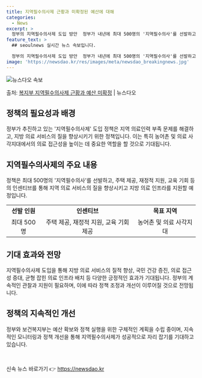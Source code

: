 ```yaml
---
title: 지역필수의사제 근황과 미확정된 예산에 대해
categories:
  - News
excerpt: >
  정부의 지역필수의사제 도입 방안  정부가 내년에 최대 500명의 '지역필수의사'를 선발하고 이를 위해 주택 …
feature_text: >
  ## seoulnews 실시간 뉴스 속보입니다.

  정부의 지역필수의사제 도입 방안  정부가 내년에 최대 500명의 '지역필수의사'를 선발하고 이를 위해 주택 …
image: 'https://newsdao.kr/res/images/meta/newsdao_breakingnews.jpg'
---
```


![뉴스다오 속보](https://newsdao.kr/res/images/meta/newsdao_breakingnews.jpg)

<p>출처: <a href="https://newsdao.kr/4475" rel="dofollow">복지부 지역필수의사제 근황과 예산 미확정</a> | 뉴스다오</p>

<h2 data-ke-size="size26">정책의 필요성과 배경</h2>
<p data-ke-size="size16">정부가 추진하고 있는 '지역필수의사제' 도입 정책은 지역 의료인력 부족 문제를 해결하고, 지방 의료 서비스의 질을 향상시키기 위한 정책입니다. 이는 특히 농어촌 및 의료 사각지대에서의 의료 접근성을 높이는 데 중요한 역할을 할 것으로 기대됩니다.</p>

<h2 data-ke-size="size26">지역필수의사제의 주요 내용</h2>
<p data-ke-size="size16">정책은 최대 500명의 '지역필수의사'를 선발하고, 주택 제공, 재정적 지원, 교육 기회 등의 인센티브를 통해 지역 의료 서비스의 질을 향상시키고 지방 의료 인프라를 지원할 예정입니다.</p>

<table>
	<tr>
		<td style="text-align: center; height: 17px;"><b>선발 인원</b></td>
        <td style="text-align: center; height: 17px;"><b>인센티브</b></td>
        <td style="text-align: center; height: 17px;"><b>목표 지역</b></td>
	</tr>
	<tr>
		<td style="text-align: center;">최대 500명</td>
		<td style="text-align: center;">주택 제공, 재정적 지원, 교육 기회 제공</td>
		<td style="text-align: center;">농어촌 및 의료 사각지대</td>
	</tr>
</table>

<h2 data-ke-size="size26">기대 효과와 전망</h2>
<p data-ke-size="size16">지역필수의사제 도입을 통해 지방 의료 서비스의 질적 향상, 국민 건강 증진, 의료 접근성 증대, 균형 잡힌 의료 인프라 배치 등 다양한 긍정적인 효과가 기대됩니다. 정부의 계속적인 관찰과 지원이 필요하며, 이에 따라 정책 조정과 개선이 이루어질 것으로 전망됩니다.</p>

<h2 data-ke-size="size26">정책의 지속적인 개선</h2>
<p data-ke-size="size16">정부와 보건복지부는 예산 확보와 정책 실행을 위한 구체적인 계획을 수립 중이며, 지속적인 모니터링과 정책 개선을 통해 지역필수의사제가 성공적으로 자리 잡기를 기대하고 있습니다.</p>

<p data-ke-size="size16">&nbsp;</p> 

신속 뉴스 바로가기 👉 <a href="https://newsdao.kr" rel="dofollow">https://newsdao.kr</a>


